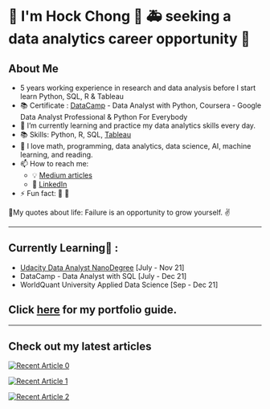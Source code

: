 # 👋 I'm Hock Chong :crossed_fingers: 🚑 seeking a data analytics career opportunity  🚒

## About Me 
- 5 years working experience in research and data analysis before I start learn Python, SQL, R & Tableau
- 📚 Certificate : [DataCamp](https://www.datacamp.com/profile/ganhockchong) - Data Analyst with Python, Coursera - Google Data Analyst Professional & Python For Everybody 
- 🌱 I’m currently learning and practice my data analytics skills every day.
- 📚 Skills: Python, R, SQL, [Tableau](https://public.tableau.com/app/profile/hockchong)
- :compass: I love math, programming, data analytics, data science, AI, machine learning, and reading.
- 📫 How to reach me: 
  - :bulb: [Medium articles](https://medium.com/@HockChong)
  - :office: [LinkedIn](https://https://www.linkedin.com/in/hockchong/)
- ⚡ Fun fact: 🧘 :basketball:

💪My quotes about life: Failure is an opportunity to grow yourself. ✌️

***

## Currently Learning🚧 :
- [Udacity Data Analyst NanoDegree](https://github.com/HockChong/Udacity-Data-Analyst-NanoDegree) [July - Nov 21] 
- DataCamp - Data Analyst with SQL [July - Dec 21]
- WorldQuant University Applied Data Science [Sep - Dec 21]

## Click [here](https://github.com/HockChong/Portfolio-Guide/blob/main/README.md) for my portfolio guide. 

***

## Check out my latest articles
<a target="_blank" href="https://github-readme-medium-recent-article.vercel.app/medium/@HockChong/0"><img src="https://github-readme-medium-recent-article.vercel.app/medium/@HockChong/0" alt="Recent Article 0">

<a target="_blank" href="https://github-readme-medium-recent-article.vercel.app/medium/@HockChong/1"><img src="https://github-readme-medium-recent-article.vercel.app/medium/@HockChong/1" alt="Recent Article 1">
  
<a target="_blank" href="https://github-readme-medium-recent-article.vercel.app/medium/@HockChong/2"><img src="https://github-readme-medium-recent-article.vercel.app/medium/@HockChong/2" alt="Recent Article 2">

